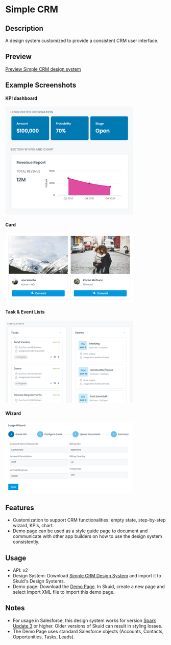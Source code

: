 # Simple CRM

## Description
A design system customized to provide a consistent CRM user interface. 

## Preview
[Preview Simple CRM design system](https://portal.skuidsite.com/designsystems/simple-crm)

## Example Screenshots
#### KPI dashboard
<img src="Screenshots/kpi_dashboard.png" alt="Screenshot: KPI Dashboard" width="400"/>

#### Card
<img src="Screenshots/large_cards.png" alt="Screenshot: Large Cards" width="400"/>

#### Task & Event Lists
<img src="Screenshots/tasks_events.png" alt="Screenshot: Tasks & Events" width="400"/>

#### Wizard
<img src="Screenshots/wizard.png" alt="Screenshot: Wizard" width="400"/>

## Features
- Customization to support CRM functionalities: empty state, step-by-step wizard, KPIs, chart. 
- Demo page can be used as a style guide page to document and communicate with other app builders on how to use the design system consistently.

## Usage
- API: v2
- Design System: Download [Simple CRM Design System](SimpleCRM.designsystem?raw=true) and import it to Skuid's Design Systems.
- Demo page: Download the [Demo Page](SimpleCRM_DesignSystem_DemoPage.xml?raw=true). In Skuid, create a new page and select Import XML file to import this demo page.

## Notes
- For usage in Salesforce, this design system works for version [Spark Update 3](https://docs.skuid.com/v12.4.2/v2/en/release-notes.html) or higher. Older versions of Skuid can result in styling losses.
- The Demo Page uses standard Salesforce objects (Accounts, Contacts, Opportunities, Tasks, Leads).

